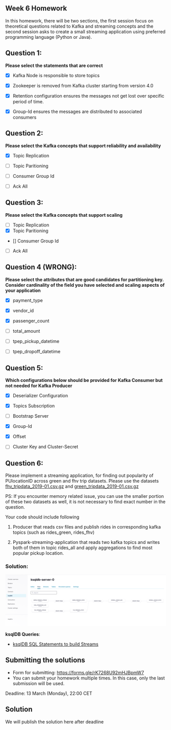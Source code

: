 ## Week 6 Homework

In this homework, there will be two sections, the first session focus on theoretical questions related to Kafka and streaming concepts and the second session asks to create a small streaming application using preferred programming language (Python or Java).

## Question 1:

**Please select the statements that are correct**
- [x] Kafka Node is responsible to store topics
- [x] Zookeeper is removed from Kafka cluster starting from version 4.0
- [x] Retention configuration ensures the messages not get lost over specific period of time.
- [x] Group-Id ensures the messages are distributed to associated consumers


## Question 2:

**Please select the Kafka concepts that support reliability and availability**

- [x] Topic Replication
- [ ] Topic Paritioning
- [ ] Consumer Group Id
- [ ] Ack All


## Question 3:

**Please select the Kafka concepts that support scaling**

- [ ] Topic Replication
- [x] Topic Paritioning
- [] Consumer Group Id
- [ ] Ack All


## Question 4 (WRONG):

**Please select the attributes that are good candidates for partitioning key.
Consider cardinality of the field you have selected and scaling aspects of your application**

- [x] payment_type
- [x] vendor_id
- [x] passenger_count
- [ ] total_amount
- [ ] tpep_pickup_datetime
- [ ] tpep_dropoff_datetime


## Question 5:

**Which configurations below should be provided for Kafka Consumer but not needed for Kafka Producer**

- [x] Deserializer Configuration
- [x] Topics Subscription
- [ ] Bootstrap Server
- [x] Group-Id
- [x] Offset
- [ ] Cluster Key and Cluster-Secret


## Question 6:

Please implement a streaming application, for finding out popularity of PUlocationID across green and fhv trip datasets.
Please use the datasets [fhv_tripdata_2019-01.csv.gz](https://github.com/DataTalksClub/nyc-tlc-data/releases/tag/fhv)
and [green_tripdata_2019-01.csv.gz](https://github.com/DataTalksClub/nyc-tlc-data/releases/tag/green)

PS: If you encounter memory related issue, you can use the smaller portion of these two datasets as well, it is not necessary to find exact number in the  question.

Your code should include following

1. Producer that reads csv files and publish rides in corresponding kafka topics (such as rides_green, rides_fhv)

2. Pyspark-streaming-application that reads two kafka topics
   and writes both of them in topic rides_all and apply aggregations to find most popular pickup location.

### Solution:

![ksqldb-streams](https://github.com/iobruno/data-engineering-zoomcamp/blob/master/assets/week6_ksqldb_streams.png)

**ksqlDB Queries**:
- [ksqlDB SQL Statements to build Streams](https://github.com/iobruno/data-engineering-zoomcamp/tree/master/week_6_stream_processing/ksqldb/homework.sql)


## Submitting the solutions

* Form for submitting: https://forms.gle/rK7268U92mHJBpmW7
* You can submit your homework multiple times. In this case, only the last submission will be used.

Deadline: 13 March (Monday), 22:00 CET


## Solution

We will publish the solution here after deadline
